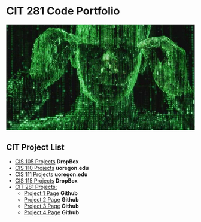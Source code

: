 # CIT 281 Code Portfolio

![codeimage2.jpg](images/codeimage2.jpg)

## CIT Project List

* [CIS 105 Projects](https://www.dropbox.com/sh/b3xvelwxaw04gxd/AADrYergZ5dp9xbk-3Vlfi26a?dl=0) **DropBox**
* [CIS 110 Projects](https://pages.uoregon.edu/hmarlton/110/) **uoregon.edu**
* [CIS 111 Projects](https://pages.uoregon.edu/hmarlton/110/) **uoregon.edu**
* [CIS 115 Projects](https://www.dropbox.com/sh/b3xvelwxaw04gxd/AADrYergZ5dp9xbk-3Vlfi26a?dl=0) **DropBox**
* [CIT 281 Projects:](https://hmarlton.gitlab.io/281-Projects/)
  * [Project 1 Page](https://github.com/UO-CIT/p1-hmarlton) **Github**
  * [Project 2 Page](https://github.com/UO-CIT/p2-hmarlton) **Github**
  * [Project 3 Page](https://github.com/UO-CIT/p3-hmarlton/tree/master) **Github**
  * [Project 4 Page](https://github.com/UO-CIT/p4-hmarlton) **Github**
